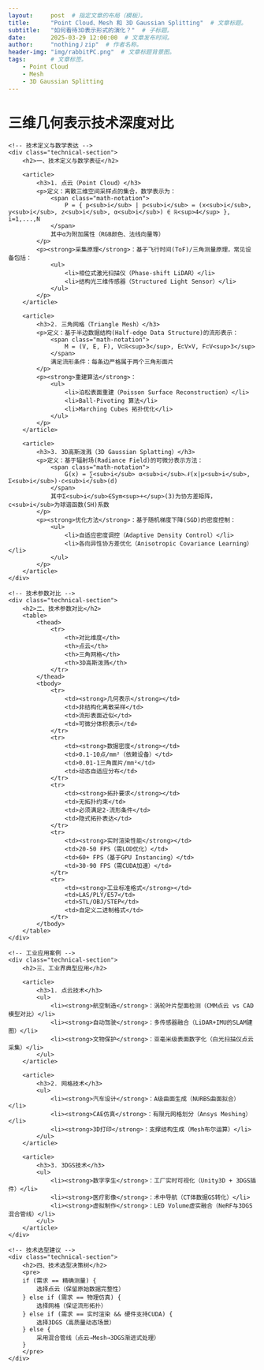 ```yaml
---
layout:     post  # 指定文章的布局（模板）。
title:      "Point Cloud、Mesh 和 3D Gaussian Splitting"  # 文章标题。
subtitle:   "如何看待3D表示形式的演化？"  # 子标题。
date:       2025-03-29 12:00:00  # 文章发布时间。
author:     "nothing丿zip"  # 作者名称。
header-img: "img/rabbitPC.png"  # 文章标题背景图。
tags:       # 文章标签。
    - Point Cloud
    - Mesh
    - 3D Gaussian Splitting
---
```


<!DOCTYPE html>
<html lang="zh-CN">
<head>
    <meta charset="UTF-8">
    <title>三维数据表示技术对比分析</title>
    <style>
        :root { font-family: Arial, sans-serif; line-height: 1.6 }
        .technical-section { margin: 20px 0; padding: 15px; border-left: 4px solid #007bff }
        table { border-collapse: collapse; width: 100%; margin: 25px 0 }
        th, td { border: 1px solid #dee2e6; padding: 12px; vertical-align: top }
        th { background-color: #e9ecef; min-width: 150px }
        .math-notation { font-family: "Cambria Math", serif; color: #d63384 }
    </style>
</head>
<body>
    <h1>三维几何表示技术深度对比</h1>

    <!-- 技术定义与数学表达 -->
    <div class="technical-section">
        <h2>一、技术定义与数学表征</h2>
        
        <article>
            <h3>1. 点云（Point Cloud）</h3>
            <p>定义：离散三维空间采样点的集合，数学表示为：
                <span class="math-notation">
                    P = { p<sub>i</sub> | p<sub>i</sub> = (x<sub>i</sub>, y<sub>i</sub>, z<sub>i</sub>, α<sub>i</sub>) ∈ ℝ<sup>4</sup> }, i=1,...,N
                </span>
                其中α为附加属性（RGB颜色、法线向量等）
            </p>
            <p><strong>采集原理</strong>：基于飞行时间(ToF)/三角测量原理，常见设备包括：
                <ul>
                    <li>相位式激光扫描仪（Phase-shift LiDAR）</li>
                    <li>结构光三维传感器（Structured Light Sensor）</li>
                </ul>
            </p>
        </article>

        <article>
            <h3>2. 三角网格（Triangle Mesh）</h3>
            <p>定义：基于半边数据结构(Half-edge Data Structure)的流形表示：
                <span class="math-notation">
                    M = (V, E, F), V⊂ℝ<sup>3</sup>, E⊂V×V, F⊂V<sup>3</sup>
                </span>
                满足流形条件：每条边严格属于两个三角形面片
            </p>
            <p><strong>重建算法</strong>：
                <ul>
                    <li>泊松表面重建（Poisson Surface Reconstruction）</li>
                    <li>Ball-Pivoting 算法</li>
                    <li>Marching Cubes 拓扑优化</li>
                </ul>
            </p>
        </article>

        <article>
            <h3>3. 3D高斯泼溅（3D Gaussian Splatting）</h3>
            <p>定义：基于辐射场(Radiance Field)的可微分表示方法：
                <span class="math-notation">
                    G(x) = ∑<sub>i</sub> α<sub>i</sub>𝒩(x|μ<sub>i</sub>, Σ<sub>i</sub>)⋅c<sub>i</sub>(d)
                </span>
                其中Σ<sub>i</sub>∈Sym<sup>+</sup>(3)为协方差矩阵，c<sub>i</sub>为球谐函数(SH)系数
            </p>
            <p><strong>优化方法</strong>：基于随机梯度下降(SGD)的密度控制：
                <ul>
                    <li>自适应密度调控（Adaptive Density Control）</li>
                    <li>各向异性协方差优化（Anisotropic Covariance Learning）</li>
                </ul>
            </p>
        </article>
    </div>

    <!-- 技术参数对比 -->
    <div class="technical-section">
        <h2>二、技术参数对比</h2>
        <table>
            <thead>
                <tr>
                    <th>对比维度</th>
                    <th>点云</th>
                    <th>三角网格</th>
                    <th>3D高斯泼溅</th>
                </tr>
            </thead>
            <tbody>
                <tr>
                    <td><strong>几何表示</strong></td>
                    <td>非结构化离散采样</td>
                    <td>流形表面近似</td>
                    <td>可微分体积表示</td>
                </tr>
                <tr>
                    <td><strong>数据密度</strong></td>
                    <td>0.1-10点/mm²（依赖设备）</td>
                    <td>0.01-1三角面片/mm²</td>
                    <td>动态自适应分布</td>
                </tr>
                <tr>
                    <td><strong>拓扑要求</strong></td>
                    <td>无拓扑约束</td>
                    <td>必须满足2-流形条件</td>
                    <td>隐式拓扑表达</td>
                </tr>
                <tr>
                    <td><strong>实时渲染性能</strong></td>
                    <td>20-50 FPS（需LOD优化）</td>
                    <td>60+ FPS（基于GPU Instancing）</td>
                    <td>30-90 FPS（需CUDA加速）</td>
                </tr>
                <tr>
                    <td><strong>工业标准格式</strong></td>
                    <td>LAS/PLY/E57</td>
                    <td>STL/OBJ/STEP</td>
                    <td>自定义二进制格式</td>
                </tr>
            </tbody>
        </table>
    </div>

    <!-- 工业应用案例 -->
    <div class="technical-section">
        <h2>三、工业界典型应用</h2>
        
        <article>
            <h3>1. 点云技术</h3>
            <ul>
                <li><strong>航空制造</strong>：涡轮叶片型面检测（CMM点云 vs CAD模型对比）</li>
                <li><strong>自动驾驶</strong>：多传感器融合（LiDAR+IMU的SLAM建图）</li>
                <li><strong>文物保护</strong>：亚毫米级表面数字化（白光扫描仪点云采集）</li>
            </ul>
        </article>

        <article>
            <h3>2. 网格技术</h3>
            <ul>
                <li><strong>汽车设计</strong>：A级曲面生成（NURBS曲面拟合）</li>
                <li><strong>CAE仿真</strong>：有限元网格划分（Ansys Meshing）</li>
                <li><strong>3D打印</strong>：支撑结构生成（Mesh布尔运算）</li>
            </ul>
        </article>

        <article>
            <h3>3. 3DGS技术</h3>
            <ul>
                <li><strong>数字孪生</strong>：工厂实时可视化（Unity3D + 3DGS插件）</li>
                <li><strong>医疗影像</strong>：术中导航（CT体数据GS转化）</li>
                <li><strong>虚拟制作</strong>：LED Volume虚实融合（NeRF与3DGS混合管线）</li>
            </ul>
        </article>
    </div>

    <!-- 技术选型建议 -->
    <div class="technical-section">
        <h2>四、技术选型决策树</h2>
        <pre>
        if (需求 == 精确测量) {
            选择点云（保留原始数据完整性）
        } else if (需求 == 物理仿真) {
            选择网格（保证流形拓扑）
        } else if (需求 == 实时渲染 && 硬件支持CUDA) {
            选择3DGS（高质量动态场景）
        } else {
            采用混合管线（点云→Mesh→3DGS渐进式处理）
        }
        </pre>
    </div>
</body>
</html>